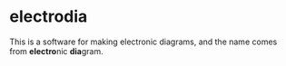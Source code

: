electrodia
==========

This is a software for making electronic diagrams, and the name comes from **electro**nic **dia**gram.
